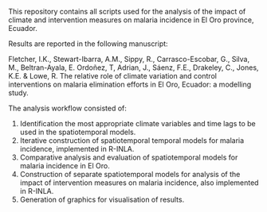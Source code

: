 This repository contains all scripts used for the analysis of the impact of climate and intervention measures on malaria incidence in El Oro province, Ecuador.

Results are reported in the following manuscript:

Fletcher, I.K., Stewart-Ibarra, A.M., Sippy, R., Carrasco-Escobar, G., Silva, M., Beltran-Ayala, E. Ordoñez, T, Adrian, J., Sáenz, F.E., Drakeley, C., Jones, K.E. & Lowe, R.
The relative role of climate variation and control interventions on malaria elimination efforts in El Oro, Ecuador: a modelling study.



The analysis workflow consisted of:

1. Identification the most appropriate climate variables and time lags to be used in the spatiotemporal models.
2. Iterative construction of spatiotemporal temporal models for malaria incidence, implemented in R-INLA. 
3. Comparative analysis and evaluation of spatiotemporal models for malaria incidence in El Oro. 
4. Construction of separate spatiotemporal models for analysis of the impact of intervention measures on malaria incidence, also implemented in R-INLA. 
5. Generation of graphics for visualisation of results. 
